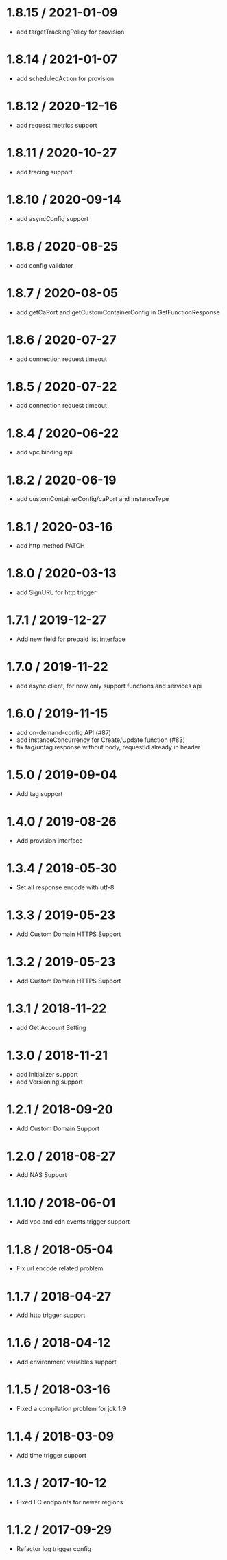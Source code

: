 1.8.15 / 2021-01-09
==================

  * add targetTrackingPolicy for provision

1.8.14 / 2021-01-07
==================

  * add scheduledAction for provision

1.8.12 / 2020-12-16
==================

  * add request metrics support

1.8.11 / 2020-10-27
==================

  * add tracing support

1.8.10 / 2020-09-14
==================

  * add asyncConfig support
  
1.8.8 / 2020-08-25
==================

  * add config validator

1.8.7 / 2020-08-05
==================

  * add getCaPort and getCustomContainerConfig in GetFunctionResponse


1.8.6 / 2020-07-27
==================

  * add connection request timeout

1.8.5 / 2020-07-22
==================

  * add connection request timeout

1.8.4 / 2020-06-22
==================

  * add vpc binding api

1.8.2 / 2020-06-19
==================

  * add customContainerConfig/caPort and instanceType

1.8.1 / 2020-03-16
==================

  * add http method PATCH

1.8.0 / 2020-03-13
==================

  * add SignURL for http trigger

1.7.1 / 2019-12-27
==================

  * Add new field for prepaid list interface
  
1.7.0 / 2019-11-22
==================

  * add async client, for now only support functions and services api
  
1.6.0 / 2019-11-15
==================

  * add on-demand-config API (#87)
  * add instanceConcurrency for Create/Update function (#83)
  * fix tag/untag response without body, requestId already in header

1.5.0 / 2019-09-04
==================
  * Add tag support

1.4.0 / 2019-08-26
==================
  * Add provision interface

1.3.4 / 2019-05-30
==================
  * Set all response encode with utf-8

1.3.3 / 2019-05-23
==================
  * Add Custom Domain HTTPS Support

1.3.2 / 2019-05-23
==================
  * Add Custom Domain HTTPS Support

1.3.1 / 2018-11-22
==================
  * add Get Account Setting

1.3.0 / 2018-11-21
==================

  * add Initializer support
  * add Versioning support 

1.2.1 / 2018-09-20
==================

  * Add Custom Domain Support

1.2.0 / 2018-08-27
==================

  * Add NAS Support

1.1.10 / 2018-06-01
==================

  * Add vpc and cdn events trigger support

1.1.8 / 2018-05-04
==================

  * Fix url encode related problem

1.1.7 / 2018-04-27
==================

  * Add http trigger support

1.1.6 / 2018-04-12
==================

  * Add environment variables support

1.1.5 / 2018-03-16
==================

  * Fixed a compilation problem for jdk 1.9

1.1.4 / 2018-03-09
==================

  * Add time trigger support

1.1.3 / 2017-10-12
==================

  * Fixed FC endpoints for newer regions

1.1.2 / 2017-09-29
==================

  * Refactor log trigger config

